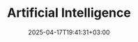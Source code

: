 ---
weight: 999
title: "Artificial Intelligence"
description: ""
icon: "article"
date: "2025-04-17T19:41:31+03:00"
lastmod: "2025-04-17T19:41:31+03:00"
draft: false
toc: true
---
